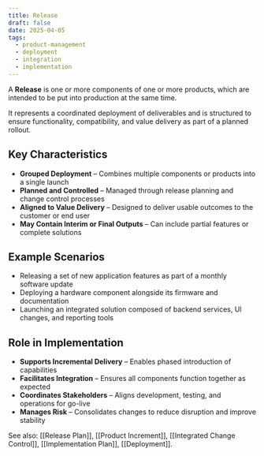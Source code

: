 ```yaml
---
title: Release
draft: false
date: 2025-04-05
tags:
  - product-management
  - deployment
  - integration
  - implementation
---
```


A **Release** is one or more components of one or more products, which are intended to be put into production at the same time.

It represents a coordinated deployment of deliverables and is structured to ensure functionality, compatibility, and value delivery as part of a planned rollout.

## Key Characteristics

- **Grouped Deployment** – Combines multiple components or products into a single launch  
- **Planned and Controlled** – Managed through release planning and change control processes  
- **Aligned to Value Delivery** – Designed to deliver usable outcomes to the customer or end user  
- **May Contain Interim or Final Outputs** – Can include partial features or complete solutions  

## Example Scenarios

- Releasing a set of new application features as part of a monthly software update  
- Deploying a hardware component alongside its firmware and documentation  
- Launching an integrated solution composed of backend services, UI changes, and reporting tools  

## Role in Implementation

- **Supports Incremental Delivery** – Enables phased introduction of capabilities  
- **Facilitates Integration** – Ensures all components function together as expected  
- **Coordinates Stakeholders** – Aligns development, testing, and operations for go-live  
- **Manages Risk** – Consolidates changes to reduce disruption and improve stability  

See also: [[Release Plan]], [[Product Increment]], [[Integrated Change Control]], [[Implementation Plan]], [[Deployment]].
